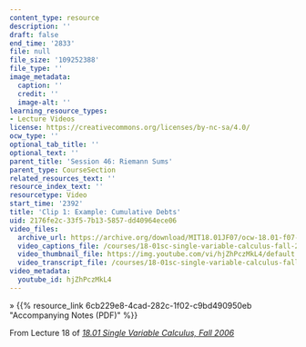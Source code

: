 ```yaml
---
content_type: resource
description: ''
draft: false
end_time: '2833'
file: null
file_size: '109252388'
file_type: ''
image_metadata:
  caption: ''
  credit: ''
  image-alt: ''
learning_resource_types:
- Lecture Videos
license: https://creativecommons.org/licenses/by-nc-sa/4.0/
ocw_type: ''
optional_tab_title: ''
optional_text: ''
parent_title: 'Session 46: Riemann Sums'
parent_type: CourseSection
related_resources_text: ''
resource_index_text: ''
resourcetype: Video
start_time: '2392'
title: 'Clip 1: Example: Cumulative Debts'
uid: 2176fe2c-33f5-7b13-5857-dd40964ece06
video_files:
  archive_url: https://archive.org/download/MIT18.01JF07/ocw-18.01-f07-lec18_300k.mp4
  video_captions_file: /courses/18-01sc-single-variable-calculus-fall-2010/b24b774a2f2f5f7a9830c2361a5420e5_hjZhPczMkL4.vtt
  video_thumbnail_file: https://img.youtube.com/vi/hjZhPczMkL4/default.jpg
  video_transcript_file: /courses/18-01sc-single-variable-calculus-fall-2010/c32c46f099e504d986a6ebcc013927fd_hjZhPczMkL4.pdf
video_metadata:
  youtube_id: hjZhPczMkL4
---
```

» {{% resource_link 6cb229e8-4cad-282c-1f02-c9bd490950eb "Accompanying Notes (PDF)" %}}

From Lecture 18 of [_18.01 Single Variable Calculus, Fall 2006_](/courses/18-01-single-variable-calculus-fall-2006/video_galleries/video-lectures)